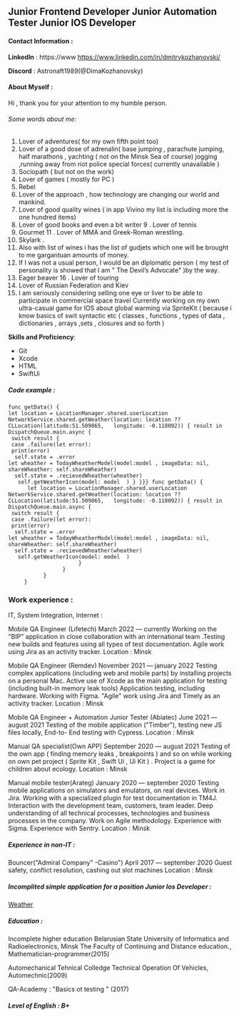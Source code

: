 
## Junior Frontend Developer  Junior Automation Tester Junior IOS Developer 
#### Contact Information : 

**LinkedIn** : https://www https://www.linkedin.com/in/dmitrykozhanovski/

**Discord** : Astronaft1989(@DimaKozhanovsky)

#### About Myself : 
Hi , thank you for your attention to my humble person.

###### Some words about me:

1. Lover of adventures( for my own fifth point too)
2. Lover of a good dose of adrenalin( base jumping , parachute jumping, half marathons , yachting ( not on the Minsk Sea of course) jogging ,running away from riot police special forces( currently unavailable )
3. Sociopath ( but not on the work)
4. Lover of games ( mostly for PC )
5. Rebel
6. Lover of the approach , how technology are changing our world and mankind.
7. Lover of good quality wines ( in app Vivino my list is including more the one hundred items)
8. Lover of good books and even a bit writer
9 . Lover of tennis
10. Gourmet
11 . Lover of MMA and Greek-Roman wrestling.
12. Skylark .
13. Also with list of wines i has the list of gudjets which one will be brought to me gargantuan amounts of money.
14. If I was not a usual person, I would be an diplomatic person ( my test of personality is showed that I am "  The Devil’s Advocate" )by the way.
15. Eager beaver
16 . Lover of touring
17. Lover of Russian Federation and Kiev
18. I am seriously considering selling one eye or liver to be able to participate in commercial space travel
Currently working on my own ultra-casual game for IOS about global warming via SpriteKit ( because i know basics of swit syntactic etc ( classes , functions , types of data , dictionaries , arrays ,sets , closures and so forth )

**Skills and Proficiency**:
- Git 
- Xcode 
- HTML
- SwiftUi

#####  Code example : 
```
func getData() {
let location = LocationManager.shared.userLocation
NetworkService.shared.getWeather(location: location ?? CLLocation(latitude:51.509865,   longitude: -0.118092)) { result in
DispatchQueue.main.async {
 switch result {
 case .failure(let error):
 print(error)
  self.state = .error
let wheather = TodayWheatherModel(model:model , imageData: nil, shareWheather: self.shareWheather)
  self.state = .recievedWheather(wheather)
   self.getWeatherIcon(model: model  ) } }}} func getData() {
      let location = LocationManager.shared.userLocation
NetworkService.shared.getWeather(location: location ?? CLLocation(latitude:51.509865,   longitude: -0.118092)) { result in
DispatchQueue.main.async {
 switch result {
 case .failure(let error):
 print(error)
  self.state = .error
let wheather = TodayWheatherModel(model:model , imageData: nil, shareWheather: self.shareWheather)
  self.state = .recievedWheather(wheather)
   self.getWeatherIcon(model: model  ) 
                      }
                 }
           }
     }
   ```
### Work experience :
IT, System Integration, Internet :

Mobile QA Engineer (Lifetech)
March 2022 — currently
Working on the "BIP" application in close collaboration with an international team .Testing new builds and features using all types of test documentation. Agile work using Jira as an activity tracker.
Location : Minsk

Mobile QA Engineer (Remdev)
November 2021 — january 2022
Testing complex applications (including web and mobile parts) by installing projects on a personal Mac. Active use of Xcode as the main application for testing (including built-in memory leak tools)
Application testing, including hardware. Working with Figma. "Agile" work using Jira and Timely as an activity tracker.
Location : Minsk

Mobile QA Engineer + Automation Junior Tester (Abiatec) 
June 2021 — august 2021
Testing of the mobile application ("Тimber"), testing new JS files locally, End-to- End testing with Cypress.
Location : Minsk



Manual QA specialist(Own APP)
September 2020 — august 2021
Testing of the own app ( finding memory leaks , breakpoints ) and so on while working on own pet project ( Sprite Kit , Swift Ui , Ui Kit ) . Project is a game for children about ecology.
Location : Minsk


Manual mobile tester(Arateg)
January 2020 — september 2020
Testing mobile applications on simulators and emulators, on real devices. Work in Jira. Working with a specialized plugin for test documentation in TM4J. Interaction with the development team, customers, team leader. Deep understanding of all technical processes, technologies and business processes in the company. Work on Agile methodology. Experience with Sigma. Experience with Sentry.
Location : Minsk

##### Experience in non-IT :

Bouncer("Admiral Company" -Casino")
April 2017 — september 2020
Guest safety, conflict resolution, cashing out slot machines
Location : Minsk



#####  Incomplited simple application for a position Junior Ios Developer : 

[Weather](http:/https://github.com/DimaKozhanovsky/FunnyWeather "Weather")
##### Education : 
Incomplete higher education 
Belarusian State University of Informatics and Radioelectronics, Minsk 
The Faculty of Continuing and Distance education., Mathematician-programmer(2015)

Automechanical Tehnical Colledge
Technical Operation Of Vehicles, Automechnic(2009)

QA-Academy : "Basics ot testing " (2017)

##### Level of English : B+ 

